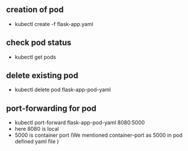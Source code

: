 ## creation of pod
* kubectl create -f flask-app.yaml
## check pod status
* kubectl get pods
## delete existing pod
* kubectl delete pod flask-app-pod-yaml
## port-forwarding for pod
* kubectl port-forward flask-app-pod-yaml 8080:5000
* here 8080 is local 
* 5000 is container port (We mentioned container-port as 5000 in pod defined yaml file )
